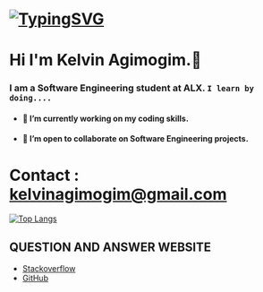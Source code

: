# [![TypingSVG](https://readme-typing-svg.demolab.com?lines=Hey!+You+Are+Welcome+To+My+Profile;My+Name+Is+kingkelv20;I+Am+Passionate+About+Coding;I+Learn+By+Doing)](https://git.io/typing-svg)
# Hi I'm Kelvin Agimogim.👋

### I am a Software Engineering student at ALX. `I learn by doing....`

- #### 🔭 I’m currently working on my coding skills.
- #### 👯 I’m open to collaborate on Software Engineering projects.

# Contact : kelvinagimogim@gmail.com



[![Top Langs](https://github-readme-stats.vercel.app/api/top-langs/?username=kingkelv20&layout=compact)](https://github.com/Lordwill1/github-readme-stats)

## QUESTION AND ANSWER WEBSITE 
* [Stackoverflow](https://Stackoverflow.com/)
* [GitHub](https://github.com/)


